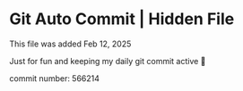 # Git Auto Commit | Hidden File

This file was added Feb 12, 2025

Just for fun and keeping my daily git commit active 🤪

commit number: 566214
